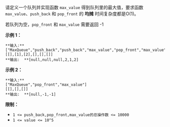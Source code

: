 请定义一个队列并实现函数 `max_value` 得到队列里的最大值，要求函数`max_value`、`push_back` 和 `pop_front` 的
**均摊** 时间复杂度都是O(1)。

若队列为空，`pop_front` 和 `max_value` 需要返回 -1

**示例 1：**

    
    
    **输入:** 
    ["MaxQueue","push_back","push_back","max_value","pop_front","max_value"]
    [[],[1],[2],[],[],[]]
    **输出:  **[null,null,null,2,1,2]
    

**示例 2：**

    
    
    **输入:** 
    ["MaxQueue","pop_front","max_value"]
    [[],[],[]]
    **输出:  **[null,-1,-1]
    



**限制：**

  * `1 <= push_back,pop_front,max_value的总操作数 <= 10000`
  * `1 <= value <= 10^5`

